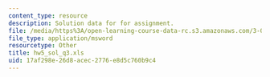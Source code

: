 ```yaml
---
content_type: resource
description: Solution data for for assignment.
file: /media/https%3A/open-learning-course-data-rc.s3.amazonaws.com/3-052-nanomechanics-of-materials-and-biomaterials-spring-2007/17af298e26d8acec2776e8d5c760b9c4_hw5_sol_q3.xls
file_type: application/msword
resourcetype: Other
title: hw5_sol_q3.xls
uid: 17af298e-26d8-acec-2776-e8d5c760b9c4
---
```

